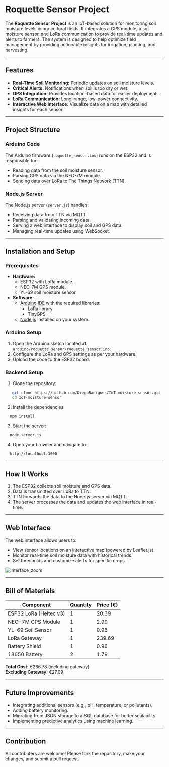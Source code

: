 # Roquette Sensor Project

The **Roquette Sensor Project** is an IoT-based solution for monitoring soil moisture levels in agricultural fields. It integrates a GPS module, a soil moisture sensor, and LoRa communication to provide real-time updates and alerts to farmers. The system is designed to help optimize field management by providing actionable insights for irrigation, planting, and harvesting.

---

## Features

- **Real-Time Soil Monitoring:** Periodic updates on soil moisture levels.
- **Critical Alerts:** Notifications when soil is too dry or wet.
- **GPS Integration:** Provides location-based data for easier deployment.
- **LoRa Communication:** Long-range, low-power connectivity.
- **Interactive Web Interface:** Visualize data on a map with detailed insights for each sensor.

---

## Project Structure

### Arduino Code
The Arduino firmware (`roquette_sensor.ino`) runs on the ESP32 and is responsible for:
- Reading data from the soil moisture sensor.
- Parsing GPS data via the NEO-7M module.
- Sending data over LoRa to The Things Network (TTN).

### Node.js Server
The Node.js server (`server.js`) handles:
- Receiving data from TTN via MQTT.
- Parsing and validating incoming data.
- Serving a web interface to display soil and GPS data.
- Managing real-time updates using WebSocket.

---

## Installation and Setup

### Prerequisites
- **Hardware:**
  - ESP32 with LoRa module.
  - NEO-7M GPS module.
  - YL-69 soil moisture sensor.
- **Software:**
  - [Arduino IDE](https://www.arduino.cc/en/software) with the required libraries:
    - LoRa library
    - TinyGPS
  - [Node.js](https://nodejs.org) installed on your system.

### Arduino Setup
1. Open the Arduino sketch located at `arduino/roquette_sensor/roquette_sensor.ino`.
2. Configure the LoRa and GPS settings as per your hardware.
3. Upload the code to the ESP32 board.

### Backend Setup
1. Clone the repository:
```bash
   git clone https://github.com/DiegoRadigues/IoT-moisture-sensor.git
   cd IoT-moisture-sensor
 ```

2. Install the dependencies:
```bash
  npm install
```

3. Start the server:
```bash
  node server.js
```

4. Open your browser and navigate to:
```arduino
  http://localhost:3000
```

---

## How It Works

1. The ESP32 collects soil moisture and GPS data.
2. Data is transmitted over LoRa to TTN.
3. TTN forwards the data to the Node.js server via MQTT.
4. The server processes the data and updates the web interface in real-time.

---

## Web Interface

The web interface allows users to:

- View sensor locations on an interactive map (powered by Leaflet.js).
- Monitor real-time soil moisture data with historical trends.
- Set thresholds and customize alerts for specific crops.
  
![interface_zoom](https://github.com/user-attachments/assets/dae14534-d5b5-4d39-8262-f6f53a98898d)

---

## Bill of Materials

| Component              | Quantity | Price (€) |
|-------------------------|----------|-----------|
| ESP32 LoRa (Heltec v3) | 1        | 20.39     |
| NEO-7M GPS Module      | 1        | 2.99      |
| YL-69 Soil Sensor      | 1        | 0.96      |
| LoRa Gateway           | 1        | 239.69    |
| Battery Shield         | 1        | 0.96      |
| 18650 Battery          | 2        | 1.79      |

**Total Cost:** €266.78 (including gateway)  
**Excluding Gateway:** €27.09

---

## Future Improvements

- Integrating additional sensors (e.g., pH, temperature, or pollutants).
- Adding battery monitoring.
- Migrating from JSON storage to a SQL database for better scalability.
- Implementing predictive analytics using machine learning.

---

## Contribution

All contributers are welcome! Please fork the repository, make your changes, and submit a pull request.
